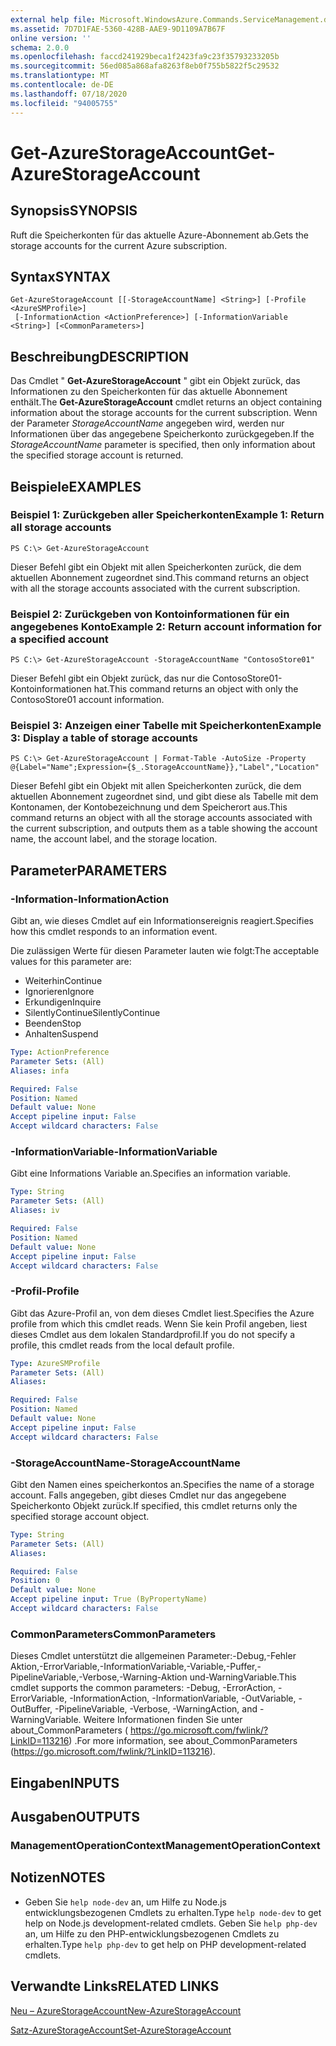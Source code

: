 ```yaml
---
external help file: Microsoft.WindowsAzure.Commands.ServiceManagement.dll-Help.xml
ms.assetid: 7D7D1FAE-5360-428B-AAE9-9D1109A7B67F
online version: ''
schema: 2.0.0
ms.openlocfilehash: faccd241929beca1f2423fa9c23f35793233205b
ms.sourcegitcommit: 56ed085a868afa8263f8eb0f755b5822f5c29532
ms.translationtype: MT
ms.contentlocale: de-DE
ms.lasthandoff: 07/18/2020
ms.locfileid: "94005755"
---
```

# <span data-ttu-id="869bc-101">Get-AzureStorageAccount</span><span class="sxs-lookup"><span data-stu-id="869bc-101">Get-AzureStorageAccount</span></span>

## <span data-ttu-id="869bc-102">Synopsis</span><span class="sxs-lookup"><span data-stu-id="869bc-102">SYNOPSIS</span></span>
<span data-ttu-id="869bc-103">Ruft die Speicherkonten für das aktuelle Azure-Abonnement ab.</span><span class="sxs-lookup"><span data-stu-id="869bc-103">Gets the storage accounts for the current Azure subscription.</span></span>

## <span data-ttu-id="869bc-104">Syntax</span><span class="sxs-lookup"><span data-stu-id="869bc-104">SYNTAX</span></span>

```
Get-AzureStorageAccount [[-StorageAccountName] <String>] [-Profile <AzureSMProfile>]
 [-InformationAction <ActionPreference>] [-InformationVariable <String>] [<CommonParameters>]
```

## <span data-ttu-id="869bc-105">Beschreibung</span><span class="sxs-lookup"><span data-stu-id="869bc-105">DESCRIPTION</span></span>
<span data-ttu-id="869bc-106">Das Cmdlet " **Get-AzureStorageAccount** " gibt ein Objekt zurück, das Informationen zu den Speicherkonten für das aktuelle Abonnement enthält.</span><span class="sxs-lookup"><span data-stu-id="869bc-106">The **Get-AzureStorageAccount** cmdlet returns an object containing information about the storage accounts for the current subscription.</span></span>
<span data-ttu-id="869bc-107">Wenn der Parameter *StorageAccountName* angegeben wird, werden nur Informationen über das angegebene Speicherkonto zurückgegeben.</span><span class="sxs-lookup"><span data-stu-id="869bc-107">If the *StorageAccountName* parameter is specified, then only information about the specified storage account is returned.</span></span>

## <span data-ttu-id="869bc-108">Beispiele</span><span class="sxs-lookup"><span data-stu-id="869bc-108">EXAMPLES</span></span>

### <span data-ttu-id="869bc-109">Beispiel 1: Zurückgeben aller Speicherkonten</span><span class="sxs-lookup"><span data-stu-id="869bc-109">Example 1: Return all storage accounts</span></span>
```
PS C:\> Get-AzureStorageAccount
```

<span data-ttu-id="869bc-110">Dieser Befehl gibt ein Objekt mit allen Speicherkonten zurück, die dem aktuellen Abonnement zugeordnet sind.</span><span class="sxs-lookup"><span data-stu-id="869bc-110">This command returns an object with all the storage accounts associated with the current subscription.</span></span>

### <span data-ttu-id="869bc-111">Beispiel 2: Zurückgeben von Kontoinformationen für ein angegebenes Konto</span><span class="sxs-lookup"><span data-stu-id="869bc-111">Example 2: Return account information for a specified account</span></span>
```
PS C:\> Get-AzureStorageAccount -StorageAccountName "ContosoStore01"
```

<span data-ttu-id="869bc-112">Dieser Befehl gibt ein Objekt zurück, das nur die ContosoStore01-Kontoinformationen hat.</span><span class="sxs-lookup"><span data-stu-id="869bc-112">This command returns an object with only the ContosoStore01 account information.</span></span>

### <span data-ttu-id="869bc-113">Beispiel 3: Anzeigen einer Tabelle mit Speicherkonten</span><span class="sxs-lookup"><span data-stu-id="869bc-113">Example 3: Display a table of storage accounts</span></span>
```
PS C:\> Get-AzureStorageAccount | Format-Table -AutoSize -Property @{Label="Name";Expression={$_.StorageAccountName}},"Label","Location"
```

<span data-ttu-id="869bc-114">Dieser Befehl gibt ein Objekt mit allen Speicherkonten zurück, die dem aktuellen Abonnement zugeordnet sind, und gibt diese als Tabelle mit dem Kontonamen, der Kontobezeichnung und dem Speicherort aus.</span><span class="sxs-lookup"><span data-stu-id="869bc-114">This command returns an object with all the storage accounts associated with the current subscription, and outputs them as a table showing the account name, the account label, and the storage location.</span></span>

## <span data-ttu-id="869bc-115">Parameter</span><span class="sxs-lookup"><span data-stu-id="869bc-115">PARAMETERS</span></span>

### <span data-ttu-id="869bc-116">-Information</span><span class="sxs-lookup"><span data-stu-id="869bc-116">-InformationAction</span></span>
<span data-ttu-id="869bc-117">Gibt an, wie dieses Cmdlet auf ein Informationsereignis reagiert.</span><span class="sxs-lookup"><span data-stu-id="869bc-117">Specifies how this cmdlet responds to an information event.</span></span>

<span data-ttu-id="869bc-118">Die zulässigen Werte für diesen Parameter lauten wie folgt:</span><span class="sxs-lookup"><span data-stu-id="869bc-118">The acceptable values for this parameter are:</span></span>

- <span data-ttu-id="869bc-119">Weiterhin</span><span class="sxs-lookup"><span data-stu-id="869bc-119">Continue</span></span>
- <span data-ttu-id="869bc-120">Ignorieren</span><span class="sxs-lookup"><span data-stu-id="869bc-120">Ignore</span></span>
- <span data-ttu-id="869bc-121">Erkundigen</span><span class="sxs-lookup"><span data-stu-id="869bc-121">Inquire</span></span>
- <span data-ttu-id="869bc-122">SilentlyContinue</span><span class="sxs-lookup"><span data-stu-id="869bc-122">SilentlyContinue</span></span>
- <span data-ttu-id="869bc-123">Beenden</span><span class="sxs-lookup"><span data-stu-id="869bc-123">Stop</span></span>
- <span data-ttu-id="869bc-124">Anhalten</span><span class="sxs-lookup"><span data-stu-id="869bc-124">Suspend</span></span>

```yaml
Type: ActionPreference
Parameter Sets: (All)
Aliases: infa

Required: False
Position: Named
Default value: None
Accept pipeline input: False
Accept wildcard characters: False
```

### <span data-ttu-id="869bc-125">-InformationVariable</span><span class="sxs-lookup"><span data-stu-id="869bc-125">-InformationVariable</span></span>
<span data-ttu-id="869bc-126">Gibt eine Informations Variable an.</span><span class="sxs-lookup"><span data-stu-id="869bc-126">Specifies an information variable.</span></span>

```yaml
Type: String
Parameter Sets: (All)
Aliases: iv

Required: False
Position: Named
Default value: None
Accept pipeline input: False
Accept wildcard characters: False
```

### <span data-ttu-id="869bc-127">-Profil</span><span class="sxs-lookup"><span data-stu-id="869bc-127">-Profile</span></span>
<span data-ttu-id="869bc-128">Gibt das Azure-Profil an, von dem dieses Cmdlet liest.</span><span class="sxs-lookup"><span data-stu-id="869bc-128">Specifies the Azure profile from which this cmdlet reads.</span></span>
<span data-ttu-id="869bc-129">Wenn Sie kein Profil angeben, liest dieses Cmdlet aus dem lokalen Standardprofil.</span><span class="sxs-lookup"><span data-stu-id="869bc-129">If you do not specify a profile, this cmdlet reads from the local default profile.</span></span>

```yaml
Type: AzureSMProfile
Parameter Sets: (All)
Aliases: 

Required: False
Position: Named
Default value: None
Accept pipeline input: False
Accept wildcard characters: False
```

### <span data-ttu-id="869bc-130">-StorageAccountName</span><span class="sxs-lookup"><span data-stu-id="869bc-130">-StorageAccountName</span></span>
<span data-ttu-id="869bc-131">Gibt den Namen eines speicherkontos an.</span><span class="sxs-lookup"><span data-stu-id="869bc-131">Specifies the name of a storage account.</span></span>
<span data-ttu-id="869bc-132">Falls angegeben, gibt dieses Cmdlet nur das angegebene Speicherkonto Objekt zurück.</span><span class="sxs-lookup"><span data-stu-id="869bc-132">If specified, this cmdlet returns only the specified storage account object.</span></span>

```yaml
Type: String
Parameter Sets: (All)
Aliases: 

Required: False
Position: 0
Default value: None
Accept pipeline input: True (ByPropertyName)
Accept wildcard characters: False
```

### <span data-ttu-id="869bc-133">CommonParameters</span><span class="sxs-lookup"><span data-stu-id="869bc-133">CommonParameters</span></span>
<span data-ttu-id="869bc-134">Dieses Cmdlet unterstützt die allgemeinen Parameter:-Debug,-Fehler Aktion,-ErrorVariable,-InformationVariable,-Variable,-Puffer,-PipelineVariable,-Verbose,-Warning-Aktion und-WarningVariable.</span><span class="sxs-lookup"><span data-stu-id="869bc-134">This cmdlet supports the common parameters: -Debug, -ErrorAction, -ErrorVariable, -InformationAction, -InformationVariable, -OutVariable, -OutBuffer, -PipelineVariable, -Verbose, -WarningAction, and -WarningVariable.</span></span> <span data-ttu-id="869bc-135">Weitere Informationen finden Sie unter about_CommonParameters ( https://go.microsoft.com/fwlink/?LinkID=113216) .</span><span class="sxs-lookup"><span data-stu-id="869bc-135">For more information, see about_CommonParameters (https://go.microsoft.com/fwlink/?LinkID=113216).</span></span>

## <span data-ttu-id="869bc-136">Eingaben</span><span class="sxs-lookup"><span data-stu-id="869bc-136">INPUTS</span></span>

## <span data-ttu-id="869bc-137">Ausgaben</span><span class="sxs-lookup"><span data-stu-id="869bc-137">OUTPUTS</span></span>

### <span data-ttu-id="869bc-138">ManagementOperationContext</span><span class="sxs-lookup"><span data-stu-id="869bc-138">ManagementOperationContext</span></span>

## <span data-ttu-id="869bc-139">Notizen</span><span class="sxs-lookup"><span data-stu-id="869bc-139">NOTES</span></span>
* <span data-ttu-id="869bc-140">Geben Sie `help node-dev` an, um Hilfe zu Node.js entwicklungsbezogenen Cmdlets zu erhalten.</span><span class="sxs-lookup"><span data-stu-id="869bc-140">Type `help node-dev` to get help on Node.js development-related cmdlets.</span></span> <span data-ttu-id="869bc-141">Geben Sie `help php-dev` an, um Hilfe zu den PHP-entwicklungsbezogenen Cmdlets zu erhalten.</span><span class="sxs-lookup"><span data-stu-id="869bc-141">Type `help php-dev` to get help on PHP development-related cmdlets.</span></span>

## <span data-ttu-id="869bc-142">Verwandte Links</span><span class="sxs-lookup"><span data-stu-id="869bc-142">RELATED LINKS</span></span>

[<span data-ttu-id="869bc-143">Neu – AzureStorageAccount</span><span class="sxs-lookup"><span data-stu-id="869bc-143">New-AzureStorageAccount</span></span>](./New-AzureStorageAccount.md)

[<span data-ttu-id="869bc-144">Satz-AzureStorageAccount</span><span class="sxs-lookup"><span data-stu-id="869bc-144">Set-AzureStorageAccount</span></span>](./Set-AzureStorageAccount.md)


